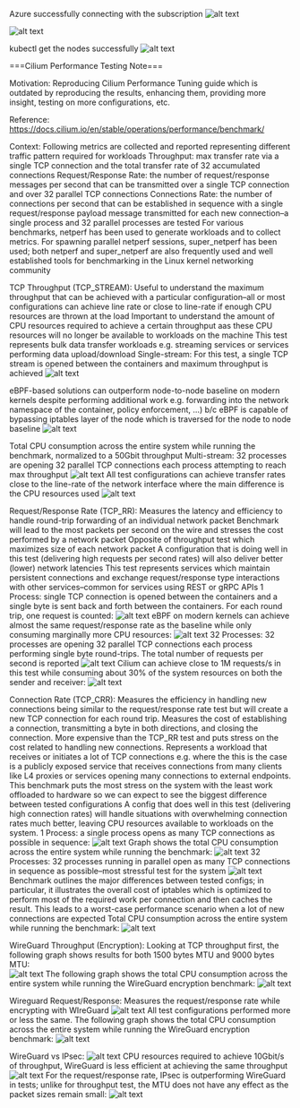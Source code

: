 Azure successfully connecting with the subscription 
![alt text](image-19.png)

![alt text](image-20.png)

kubectl get the nodes successfully 
![alt text](image-21.png) 

===Cilium Performance Testing Note===

Motivation: 
Reproducing Cilium Performance Tuning guide which is outdated by reproducing the results, enhancing them, providing more insight, testing on more configurations, etc. 

Reference: 
https://docs.cilium.io/en/stable/operations/performance/benchmark/ 

Context: 
Following metrics are collected and reported representing different traffic pattern required for workloads 
Throughput: max transfer rate via a single TCP connection and the total transfer rate of 32 accumulated connections 
Request/Response Rate: the number of request/response messages per second that can be transmitted over a single TCP connection and over 32 parallel TCP connections 
Connections Rate: the number of connections per second that can be established in sequence with a single request/response payload message transmitted for each new connection–a single process and 32 parallel processes are tested 
For various benchmarks, netperf has been used to generate workloads and to collect metrics. For spawning parallel netperf sessions, super_netperf has been used; both netperf and super_netperf are also frequently used and well established tools for benchmarking in the Linux kernel networking community 

TCP Throughput (TCP_STREAM): 
Useful to understand the maximum throughput that can be achieved with a particular configuration–all or most configurations can achieve line rate or close to line-rate if enough CPU resources are thrown at the load 
Important to understand the amount of CPU resources required to achieve a certain throughput aas these CPU resources will no longer be available to workloads on the machine 
This test represents bulk data transfer workloads e.g. streaming services or services performing data upload/download 
Single-stream: 
For this test, a single TCP stream is opened between the containers and maximum throughput is achieved 
![alt text](image.png)

eBPF-based solutions can outperform node-to-node baseline on modern kernels despite performing additional work e.g. forwarding into the network namespace of the container, policy enforcement, …) b/c eBPF is capable of bypassing iptables layer of the node which is traversed for the node to node baseline 
![alt text](image-1.png)

Total CPU consumption across the entire system while running the benchmark, normalized to a 50Gbit throughput
Multi-stream: 32 processes are opening 32 parallel TCP connections each process attempting to reach max throughput
![alt text](image-2.png)
All test configurations can achieve transfer rates close to the line-rate of the network interface where the main difference is the CPU resources used 
![alt text](image-3.png)

Request/Response Rate (TCP_RR): 
Measures the latency and efficiency to handle round-trip forwarding of an individual network packet
Benchmark will lead to the most packets per second on the wire and stresses the cost performed by a network packet 
Opposite of throughput test which maximizes size of each network packet 
A configuration that is doing well in this test (delivering high requests per second rates) will also deliver better (lower) network latencies 
This test represents services which maintain persistent connections and exchange request/response type interactions with other services–common for services using REST or gRPC APIs 
1 Process: single TCP connection is opened between the containers and a single byte is sent back and forth between the containers. For each round trip, one request is counted: 
![alt text](image-4.png)
eBPF on modern kernels can achieve almost the same request/response rate as the baseline while only consuming marginally more CPU resources: 
![alt text](image-5.png)
32 Processes: 32 processes are opening 32 parallel TCP connections each process performing single byte round-trips. The total number of requests per second is reported 
![alt text](image-6.png)
Cilium can achieve close to 1M requests/s in this test while consuming about 30% of the system resources on both the sender and receiver: 
![alt text](image-7.png)

Connection Rate (TCP_CRR): 
Measures the efficiency in handling new connections being similar to the request/response rate test but will create a new TCP connection for each round trip. 
Measures the cost of establishing a connection, transmitting a byte in both directions, and closing the connection. 
More expensive than the TCP_RR test and puts stress on the cost related to handling new connections. 
Represents a workload that receives or initiates a lot of TCP connections e.g. where the this is the case is a publicly exposed service that receives connections from many clients like L4 proxies or services opening many connections to external endpoints. This benchmark puts the most stress on the system with the least work offloaded to hardware so we can expect to see the biggest difference between tested configurations 
A config that does well in this test (delivering high connection rates) will handle situations with overwhelming connection rates much better, leaving CPU resources available to workloads on the system. 
1 Process: a single process opens as many TCP connections as possible in sequence: 
![alt text](image-8.png)
Graph shows the total CPU consumption across the entire system while running the benchmark: 
![alt text](image-9.png)
32 Processes: 32 processes running in parallel open as many TCP connections in sequence as possible–most stressful test for the system
![alt text](image-10.png)
Benchmark outlines the major differences between tested configs; in particular, it illustrates the overall cost of iptables which is optimized to perform most of the required work per connection and then caches the result. 
This leads to a worst-case performance scenario when a lot of new connections are expected
Total CPU consumption across the entire system while running the benchmark: 
![alt text](image-11.png)

WireGuard Throughput (Encryption): 
Looking at TCP throughput first, the following graph shows results for both 1500 bytes MTU and 9000 bytes MTU: 	
![alt text](image-12.png)
The following graph shows the total CPU consumption across the entire system while running the WireGuard encryption benchmark: 
![alt text](image-13.png)

Wireguard Request/Response: 
Measures the request/response rate while encrypting with WIreGuard
![alt text](image-14.png)
All test configurations performed more or less the same. The following graph shows the total CPU consumption across the entire system while running the WireGuard encryption benchmark: 
![alt text](image-15.png)

WireGuard vs IPsec: 
![alt text](image-16.png)
CPU resources required to achieve 10Gbit/s of throughput, WireGuard is less efficient at achieving the same throughput 
![alt text](image-17.png)
For the request/response rate, IPsec is outperforming WireGuard in tests; unlike for throughput test, the MTU does not have any effect as the packet sizes remain small: 
![alt text](image-18.png)

